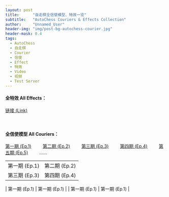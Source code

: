 ```yaml
---
layout: post
title: 		"自走棋全信使模型、特效一览"
subtitle: 	"AutoChess Couriers & Effects Collection"
author: 	"Unnamed_User"
header-img: "img/post-bg-autochess-courier.jpg"
header-mask: 0.4
tags:
  - AutoChess
  - 自走棋
  - Courier
  - 信使
  - Effect
  - 特效
  - Video
  - 视频
  - Test Server
---
```


#### 全特效 All Effects： 
[链接 (Link)](http://t.cn/ExYaXF4) 

　

#### 全信使模型 All Couriers： 
[第一期 (Ep.1)][1] 　　 [第二期 (Ep.2)][2] 　　 [第三期 (Ep.3)][3] 　　 [第四期 (Ep.4)][4] 　　 [第五期 (Ep.5)][5] 　　 ……

<table frame="void" rules="none">
	<tr>
		<td width="1px" style="white-space: nowrap; word-break: keep-all;">第一期 (Ep.1)</td>
		<td width="1px" style="white-space: nowrap; word-break: keep-all;">第二期 (Ep.2)</td>
	</tr>
	<tr>
		<td width="1px" style="white-space: nowrap; word-break: keep-all;">第三期 (Ep.3)</td>
		<td width="1px" style="white-space: nowrap; word-break: keep-all;">第四期 (Ep.4)</td>
	</tr>
</table>


| 第一期 (Ep.1) | 第一期 (Ep.1) |
| 第一期 (Ep.1) | 第一期 (Ep.1) |
　

[1]: http://t.cn/EJf6tzP
[2]: http://t.cn/EiqV4Gf
[3]: http://t.cn/Ei1Afxu
[4]: http://t.cn/E63Z9Xd
[5]: http://t.cn/EXKDTKF